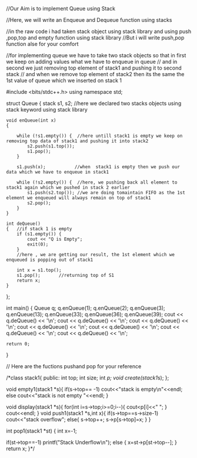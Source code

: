 //Our Aim is to implement Queue using Stack 

//Here, we will write an Enqueue and Dequeue function using stacks

//in  the raw code i had taken stack object using stack library and using push ,pop,top  and empty function using stack library
//But i will write push,pop function alse for your comfort


//for implementing queue we have to take two stack objects so that in first we keep on adding values what we have to enqueue in queue
// and in second we just removing top element of stack1 and pushing it to second stack
// and when we remove top element of stack2 then its the same the 1st value of queue which we inserted on stack 1

#include <bits/stdc++.h>
using namespace std;
                       
struct Queue {
    stack<int> s1, s2;  //here we declared two stacks objects using stack keyword using stack library
 
    void enQueue(int x)
    {

        while (!s1.empty()) {  //here untill stack1 is empty we keep on removing top data of stack1 and pushing it into stack2
            s2.push(s1.top());  
            s1.pop();           
        }

        s1.push(x);           //when  stack1 is empty then we push our data which we have to enqueue in stack1
 
        while (!s2.empty()) {  //here, we pushing back all element to stack1 again which we pushed in stack 2 earlier
            s1.push(s2.top()); //we are doing tomaintain FIFO as the 1st element we enqueued will always remain on top of stack1
            s2.pop();               
        }
    }
 
    int deQueue()
    {   //if stack 1 is empty
        if (s1.empty()) {     
            cout << "Q is Empty";
            exit(0);
        }          
        //here , we are getting our result, the 1st element which we enqueued is popping out of stack1

        int x = s1.top();
        s1.pop();       //returning top of S1
        return x;
    }
};


int main()
{
    Queue q;
    q.enQueue(1);
    q.enQueue(2);
    q.enQueue(3);
    q.enQueue(13);
    q.enQueue(33);
    q.enQueue(36);
    q.enQueue(39);
    cout << q.deQueue() << '\n';
    cout << q.deQueue() << '\n';
    cout << q.deQueue() << '\n';
    cout << q.deQueue() << '\n';
    cout << q.deQueue() << '\n';
    cout << q.deQueue() << '\n';
    cout << q.deQueue() << '\n';
 
    return 0;
}

//  Here are the fuctions pushand pop for your reference

/*class stack1{
    public:
    int top;
    int size;
    int *p;
    void create(stack1*s);
};


 
void empty1(stack1 *s){
    if(s->top== -1)
    cout<<"stack is empty\n"<<endl;
    else
    cout<<"stack is not empty  "<<endl;
}

void display(stack1 *s){
    for(int i=s->top;i>=0;i--){
        cout<<s->p[i]<<"  ";
    }
    cout<<endl;
}
void push1(stack1 *s,int x){
if(s->top==s->size-1)
cout<<"stack overflow";
 else{
        s->top++;
        s->p[s->top]=x;
    }
}

int pop1(stack1 *st)
{
 int x=-1;
 
 if(st->top==-1)
 printf("Stack Underflow\n");
 else
 {
 x=st->p[st->top--];
 }
 return x;
}*/